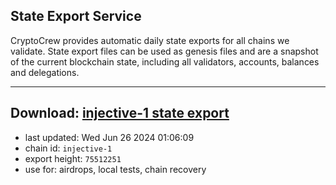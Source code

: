 ## State Export Service
CryptoCrew provides automatic daily state exports for all chains we validate. State export files can be used as genesis files and are a snapshot of the current blockchain state, including all validators, accounts, balances and delegations.

---
**Download: [injective-1 state export](https://dl-eu2.ccvalidators.com/SERVICE/injective/injective-1_export_75512251.json)**
---

- last updated: Wed Jun 26 2024 01:06:09
- chain id: `injective-1`
- export height: `75512251`
- use for: airdrops, local tests, chain recovery
